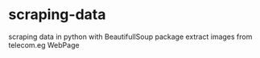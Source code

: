 # scraping-data
scraping data in python with BeautifullSoup package
extract images from telecom.eg WebPage
